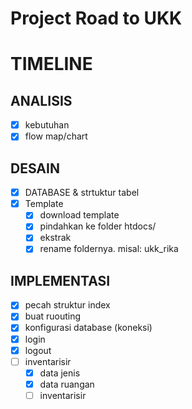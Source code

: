 # Project Road to UKK

# TIMELINE
## ANALISIS 
* [x] kebutuhan
* [x] flow map/chart

## DESAIN
* [x] DATABASE & strtuktur tabel
* [x] Template 
  * [x] download template
  * [x] pindahkan ke folder htdocs/
  * [x] ekstrak
  * [x] rename foldernya. misal: ukk_rika

## IMPLEMENTASI
* [x] pecah struktur index
* [x] buat ruouting
* [x] konfigurasi database (koneksi)
* [x] login
* [x] logout
* [ ] inventarisir
  * [x] data jenis
  * [x] data ruangan
  * [ ] inventarisir
